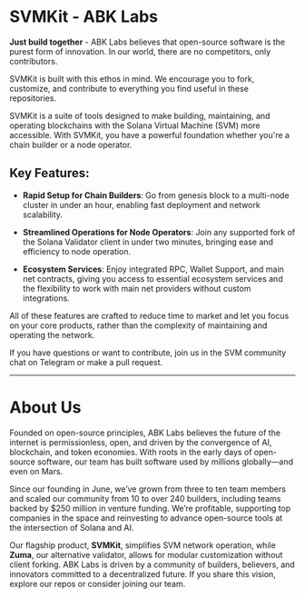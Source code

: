 # SVMKit - ABK Labs

**Just build together** - ABK Labs believes that open-source software is the purest form of innovation. In our world, there are no competitors, only contributors.

SVMKit is built with this ethos in mind. We encourage you to fork, customize, and contribute to everything you find useful in these repositories.

SVMKit is a suite of tools designed to make building, maintaining, and operating blockchains with the Solana Virtual Machine (SVM) more accessible. With SVMKit, you have a powerful foundation whether you're a chain builder or a node operator.

## Key Features:

- **Rapid Setup for Chain Builders**: Go from genesis block to a multi-node cluster in under an hour, enabling fast deployment and network scalability.
  
- **Streamlined Operations for Node Operators**: Join any supported fork of the Solana Validator client in under two minutes, bringing ease and efficiency to node operation.

- **Ecosystem Services**: Enjoy integrated RPC, Wallet Support, and main net contracts, giving you access to essential ecosystem services and the flexibility to work with main net providers without custom integrations.

All of these features are crafted to reduce time to market and let you focus on your core products, rather than the complexity of maintaining and operating the network.

If you have questions or want to contribute, join us in the SVM community chat on Telegram or make a pull request.

---

# About Us

Founded on open-source principles, ABK Labs believes the future of the internet is permissionless, open, and driven by the convergence of AI, blockchain, and token economies. With roots in the early days of open-source software, our team has built software used by millions globally—and even on Mars.

Since our founding in June, we’ve grown from three to ten team members and scaled our community from 10 to over 240 builders, including teams backed by $250 million in venture funding. We’re profitable, supporting top companies in the space and reinvesting to advance open-source tools at the intersection of Solana and AI.

Our flagship product, **SVMKit**, simplifies SVM network operation, while **Zuma**, our alternative validator, allows for modular customization without client forking. ABK Labs is driven by a community of builders, believers, and innovators committed to a decentralized future. If you share this vision, explore our repos or consider joining our team.
